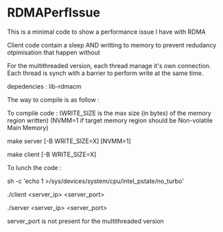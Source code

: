 # RDMAPerfIssue
This is a minimal code to show a performance issue I have with RDMA

Client code contain a sleep AND writting to memory to prevent redudancy otpimisation that happen without

For the multithreaded version, each thread manage it's own connection. Each thread is synch with a barrier to perform write at the same time.

depedencies : lib-rdmacm

The way to compile is as follow :

To compile code : (WRITE_SIZE is the max size (in bytes) of the memory region written)  (NVMM=1 if target memory region should be Non-volatile Main Memory)

make server [-B WRITE_SIZE=X] [NVMM=1]

make client [-B WRITE_SIZE=X]

To lunch the code :

sh -c 'echo 1 >/sys/devices/system/cpu/intel_pstate/no_turbo'

./client <server_ip> <server_port>

./server <server_ip> <server_port>

server_port is not present for the multithreaded version
